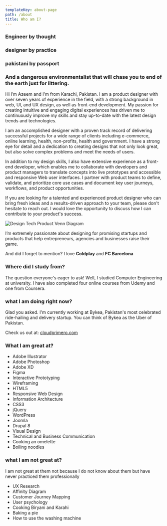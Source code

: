 ```yaml
---
templateKey: about-page
path: /about
title: Who am I?
---
```

### Engineer by thought

### designer by practice

### pakistani by passport

### And a dangerous environmentalist that will chase you to end of the earth just for littering.

Hi I’m Azeem and I'm from Karachi, Pakistan. I am a product designer with over seven years of experience in the field, with a strong background in web, UI, and UX design, as well as front-end development. My passion for creating intuitive and engaging digital experiences has driven me to continuously improve my skills and stay up-to-date with the latest design trends and technologies.

I am an accomplished designer with a proven track record of delivering successful projects for a wide range of clients including e-commerce, online learning, health, non-profits, health and government. I have a strong eye for detail and a dedication to creating designs that not only look great, but also solve complex problems and meet the needs of users.

In addition to my design skills, I also have extensive experience as a front-end developer, which enables me to collaborate with developers and product managers to translate concepts into live prototypes and accessible and responsive Web user interfaces. I partner with product teams to define, validate, and prioritize core use cases and document key user journeys, workflows, and product opportunities.

If you are looking for a talented and experienced product designer who can bring fresh ideas and a results-driven approach to your team, please don't hesitate to reach out. I would love the opportunity to discuss how I can contribute to your product's success.

![Design Tech Product Venn Diagram](/img/venn-scribbles-azeem.png)

I’m extremely passionate about designing for promising startups and products that help entrepreneurs, agencies and businesses raise their game.

And did I forget to mention? I love **Coldplay** and **FC Barcelona**

### Where did I study from?

The question everyone's eager to ask! Well, I studied Computer Engineering at university. I have also completed four online courses from Udemy and one from Coursera.

### what I am doing right now?

Glad you asked. I'm currently working at Bykea, Pakistan's most celebrated ride-hailing and delivery startup. You can think of Bykea as the Uber of Pakistan.

Check us out at: [cloudprimero.com](https://cloudprimero.com/)

### What I am great at?

* Adobe Illustrator
* Adobe Photoshop
* Adobe XD
* Figma
* Interactive Prototyping
* Wireframing
* HTML5
* Responsive Web Design
* Information Architecture
* CSS3
* jQuery
* WordPress
* Joomla
* Drupal 8
* Visual Design
* Technical and Business Communication
* Cooking an omelette
* Boiling noodles

### what I am not great at?

I am not great at them not because I do not know about them but have never practiced them professionally

* UX Research
* Affinity Diagram
* Customer Journey Mapping
* User psychology
* Cooking Biryani and Karahi
* Baking a pie
* How to use the washing machine